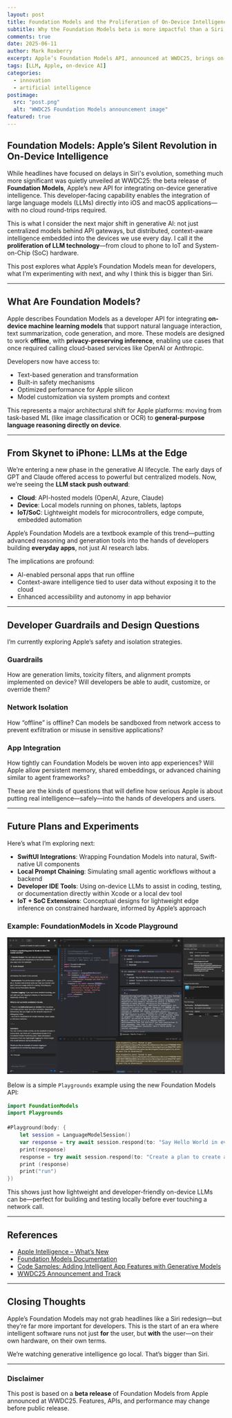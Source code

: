 ```yaml
---
layout: post
title: Foundation Models and the Proliferation of On-Device Intelligence
subtitle: Why the Foundation Models beta is more impactful than a Siri upgrade
comments: true
date: 2025-06-11
author: Mark Roxberry
excerpt: Apple’s Foundation Models API, announced at WWDC25, brings on-device generative intelligence to every app. This post explores why it's bigger than Siri and marks the next stage of AI proliferation—from the cloud to your phone.
tags: [LLM, Apple, on-device AI]
categories:
  - innovation
  - artificial intelligence
postimage:
  src: "post.png"
  alt: "WWDC25 Foundation Models announcement image"
featured: true
---
```


## Foundation Models: Apple’s Silent Revolution in On-Device Intelligence

While headlines have focused on delays in Siri's evolution, something much more significant was quietly unveiled at WWDC25: the beta release of **Foundation Models**, Apple’s new API for integrating on-device generative intelligence. This developer-facing capability enables the integration of large language models (LLMs) directly into iOS and macOS applications—with no cloud round-trips required.

This is what I consider the next major shift in generative AI: not just centralized models behind API gateways, but distributed, context-aware intelligence embedded into the devices we use every day. I call it the **proliferation of LLM technology**—from cloud to phone to IoT and System-on-Chip (SoC) hardware.

This post explores what Apple’s Foundation Models mean for developers, what I’m experimenting with next, and why I think this is bigger than Siri.

---

## What Are Foundation Models?

Apple describes Foundation Models as a developer API for integrating **on-device machine learning models** that support natural language interaction, text summarization, code generation, and more. These models are designed to work **offline**, with **privacy-preserving inference**, enabling use cases that once required calling cloud-based services like OpenAI or Anthropic.

Developers now have access to:

- Text-based generation and transformation  
- Built-in safety mechanisms  
- Optimized performance for Apple silicon  
- Model customization via system prompts and context  

This represents a major architectural shift for Apple platforms: moving from task-based ML (like image classification or OCR) to **general-purpose language reasoning directly on device**.

---

## From Skynet to iPhone: LLMs at the Edge

We’re entering a new phase in the generative AI lifecycle. The early days of GPT and Claude offered access to powerful but centralized models. Now, we’re seeing the **LLM stack push outward**:

- **Cloud**: API-hosted models (OpenAI, Azure, Claude)  
- **Device**: Local models running on phones, tablets, laptops  
- **IoT/SoC**: Lightweight models for microcontrollers, edge compute, embedded automation  

Apple’s Foundation Models are a textbook example of this trend—putting advanced reasoning and generation tools into the hands of developers building **everyday apps**, not just AI research labs.

The implications are profound:  
- AI-enabled personal apps that run offline  
- Context-aware intelligence tied to user data without exposing it to the cloud  
- Enhanced accessibility and autonomy in app behavior  

---

## Developer Guardrails and Design Questions

I’m currently exploring Apple’s safety and isolation strategies.

### Guardrails

How are generation limits, toxicity filters, and alignment prompts implemented on device? Will developers be able to audit, customize, or override them?

### Network Isolation

How “offline” is offline? Can models be sandboxed from network access to prevent exfiltration or misuse in sensitive applications?

### App Integration

How tightly can Foundation Models be woven into app experiences? Will Apple allow persistent memory, shared embeddings, or advanced chaining similar to agent frameworks?

These are the kinds of questions that will define how serious Apple is about putting real intelligence—safely—into the hands of developers and users.

---

## Future Plans and Experiments

Here’s what I’m exploring next:

- **SwiftUI Integrations**: Wrapping Foundation Models into natural, Swift-native UI components  
- **Local Prompt Chaining**: Simulating small agentic workflows without a backend  
- **Developer IDE Tools**: Using on-device LLMs to assist in coding, testing, or documentation directly within Xcode or a local dev tool  
- **IoT + SoC Extensions**: Conceptual designs for lightweight edge inference on constrained hardware, informed by Apple’s approach  

### Example: FoundationModels in Xcode Playground

![Screenshot of Foundation Models in Xcode Playground](xcode-playground-models.png)

Below is a simple `Playgrounds` example using the new Foundation Models API:

```swift
import FoundationModels
import Playgrounds

#Playground(body: {
    let session = LanguageModelSession()
    var response = try await session.respond(to: "Say Hello World in every foreign language you know.")
    print(response)
    response = try await session.respond(to: "Create a plan to create an MVP application include end to end architecture, design, branding, development, marketing.")
    print (response)
    print("run")
})
```

This shows just how lightweight and developer-friendly on-device LLMs can be—perfect for building and testing locally before ever touching a network call.

---

## References

- [Apple Intelligence – What’s New](https://developer.apple.com/apple-intelligence/whats-new/)
- [Foundation Models Documentation](https://developer.apple.com/documentation/foundationmodels)
- [Code Samples: Adding Intelligent App Features with Generative Models](https://developer.apple.com/documentation/foundationmodels/adding-intelligent-app-features-with-generative-models)
- [WWDC25 Announcement and Track](https://developer.apple.com/news/?id=892rul8r)

---

## Closing Thoughts

Apple’s Foundation Models may not grab headlines like a Siri redesign—but they’re far more important for developers. This is the start of an era where intelligent software runs not just **for** the user, but **with** the user—on their own hardware, on their own terms.

We’re watching generative intelligence go local. That’s bigger than Siri.

---

### Disclaimer

This post is based on a **beta release** of Foundation Models from Apple announced at WWDC25. Features, APIs, and performance may change before public release.
